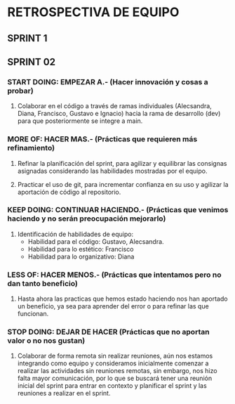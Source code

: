 # RETROSPECTIVA DE EQUIPO

## SPRINT 1 

<!-- 
1.- Que hicimos bien?
 Se atendieron las consignas y se lograron todos los entregables.

2.- Que hicimos mal?
 No considerar la estimacion de tiempos para el alcance predefinido del proyecto integral.

3.- Que deberiamos empezar a hacer?
 Organizar tiempos mas cortos para contar con tiempo para optimizar y mejorar los entregables.
 Organizar reuniones virtuales al menos dos al lanzamiento del sprint y previo a entregarlo.

4.- Que deberiamos dejar de hacer?
 Evitar estar en silencio y tener la confianza de solicitar ayuda.

5.- Que deberiamos continuar haciendo?
 Continuar aprendiendo git.
 

 -->

 ## SPRINT 02

 ### START DOING: EMPEZAR A.-  (Hacer innovación y cosas a probar)

1.  Colaborar en el código a través de ramas individuales (Alecsandra, Diana, Francisco, Gustavo e Ignacio)  hacia la rama de desarrollo (dev) para que posteriormente se integre a main.

### MORE OF: HACER MAS.- (Prácticas que requieren más refinamiento)

1.  Refinar la planificación del sprint, para agilizar y equilibrar las consignas asignadas considerando las habilidades mostradas por el equipo.

2.  Practicar el uso de git, para incrementar confianza en su uso y agilizar la aportación de código al repositorio.

### KEEP DOING: CONTINUAR HACIENDO.- (Prácticas que venimos haciendo y no serán preocupación mejorarlo)

1. Identificación de habilidades de equipo:
    *   Habilidad para el código: Gustavo, Alecsandra.
    *   Habilidad para lo estético: Francisco
    *   Habilidad para lo organizativo: Diana

### LESS OF: HACER MENOS.- (Prácticas que intentamos pero no dan tanto beneficio)

1. Hasta ahora las practicas que hemos estado haciendo nos han aportado un beneficio, ya sea para aprender del error o para refinar las que funcionan.

### STOP DOING: DEJAR DE HACER (Prácticas que no aportan valor o no nos gustan)

1. Colaborar de forma remota sin realizar reuniones, aún nos estamos integrando como equipo y consideramos inicialmente comenzar a realizar las actividades sin reuniones remotas, sin embargo, nos hizo falta mayor comunicación, por lo que se buscará tener una reunión inicial del sprint para entrar en contexto y planificar el sprint y las reuniones a realizar en el sprint.

